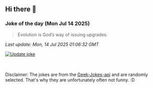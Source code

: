 ## Hi there 👋

### Joke of the day (Mon Jul 14 2025)
<!-- joke -->
>Evolution is God’s way of issuing upgrades.
<!-- /joke -->

*Last update: Mon, 14 Jul 2025 01:06:32 GMT*

[![Update joke](https://github.com/nclskfm/nclskfm/actions/workflows/joke.yml/badge.svg)](https://github.com/nclskfm/nclskfm/actions/workflows/joke.yml)

<br><br>
Disclaimer: The jokes are from the [Geek-Jokes-api](https://github.com/sameerkumar18/geek-joke-api) and are randomly selected. That's why they are unfortunately often not funny. :D
